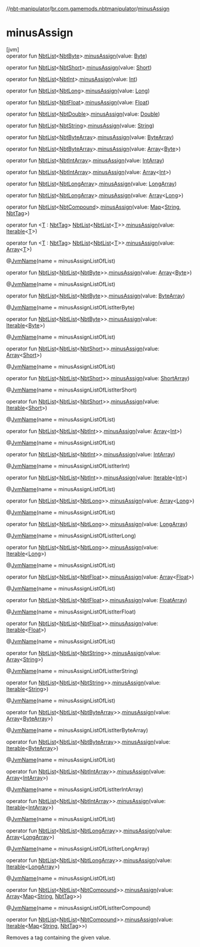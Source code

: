 //[nbt-manipulator](../../index.md)/[br.com.gamemods.nbtmanipulator](index.md)/[minusAssign](minus-assign.md)

# minusAssign

[jvm]\
operator fun [NbtList](-nbt-list/index.md)<[NbtByte](-nbt-byte/index.md)>.[minusAssign](minus-assign.md)(value: [Byte](https://kotlinlang.org/api/latest/jvm/stdlib/kotlin/-byte/index.html))

operator fun [NbtList](-nbt-list/index.md)<[NbtShort](-nbt-short/index.md)>.[minusAssign](minus-assign.md)(value: [Short](https://kotlinlang.org/api/latest/jvm/stdlib/kotlin/-short/index.html))

operator fun [NbtList](-nbt-list/index.md)<[NbtInt](-nbt-int/index.md)>.[minusAssign](minus-assign.md)(value: [Int](https://kotlinlang.org/api/latest/jvm/stdlib/kotlin/-int/index.html))

operator fun [NbtList](-nbt-list/index.md)<[NbtLong](-nbt-long/index.md)>.[minusAssign](minus-assign.md)(value: [Long](https://kotlinlang.org/api/latest/jvm/stdlib/kotlin/-long/index.html))

operator fun [NbtList](-nbt-list/index.md)<[NbtFloat](-nbt-float/index.md)>.[minusAssign](minus-assign.md)(value: [Float](https://kotlinlang.org/api/latest/jvm/stdlib/kotlin/-float/index.html))

operator fun [NbtList](-nbt-list/index.md)<[NbtDouble](-nbt-double/index.md)>.[minusAssign](minus-assign.md)(value: [Double](https://kotlinlang.org/api/latest/jvm/stdlib/kotlin/-double/index.html))

operator fun [NbtList](-nbt-list/index.md)<[NbtString](-nbt-string/index.md)>.[minusAssign](minus-assign.md)(value: [String](https://kotlinlang.org/api/latest/jvm/stdlib/kotlin/-string/index.html))

operator fun [NbtList](-nbt-list/index.md)<[NbtByteArray](-nbt-byte-array/index.md)>.[minusAssign](minus-assign.md)(value: [ByteArray](https://kotlinlang.org/api/latest/jvm/stdlib/kotlin/-byte-array/index.html))

operator fun [NbtList](-nbt-list/index.md)<[NbtByteArray](-nbt-byte-array/index.md)>.[minusAssign](minus-assign.md)(value: [Array](https://kotlinlang.org/api/latest/jvm/stdlib/kotlin/-array/index.html)<[Byte](https://kotlinlang.org/api/latest/jvm/stdlib/kotlin/-byte/index.html)>)

operator fun [NbtList](-nbt-list/index.md)<[NbtIntArray](-nbt-int-array/index.md)>.[minusAssign](minus-assign.md)(value: [IntArray](https://kotlinlang.org/api/latest/jvm/stdlib/kotlin/-int-array/index.html))

operator fun [NbtList](-nbt-list/index.md)<[NbtIntArray](-nbt-int-array/index.md)>.[minusAssign](minus-assign.md)(value: [Array](https://kotlinlang.org/api/latest/jvm/stdlib/kotlin/-array/index.html)<[Int](https://kotlinlang.org/api/latest/jvm/stdlib/kotlin/-int/index.html)>)

operator fun [NbtList](-nbt-list/index.md)<[NbtLongArray](-nbt-long-array/index.md)>.[minusAssign](minus-assign.md)(value: [LongArray](https://kotlinlang.org/api/latest/jvm/stdlib/kotlin/-long-array/index.html))

operator fun [NbtList](-nbt-list/index.md)<[NbtLongArray](-nbt-long-array/index.md)>.[minusAssign](minus-assign.md)(value: [Array](https://kotlinlang.org/api/latest/jvm/stdlib/kotlin/-array/index.html)<[Long](https://kotlinlang.org/api/latest/jvm/stdlib/kotlin/-long/index.html)>)

operator fun [NbtList](-nbt-list/index.md)<[NbtCompound](-nbt-compound/index.md)>.[minusAssign](minus-assign.md)(value: [Map](https://kotlinlang.org/api/latest/jvm/stdlib/kotlin.collections/-map/index.html)<[String](https://kotlinlang.org/api/latest/jvm/stdlib/kotlin/-string/index.html), [NbtTag](-nbt-tag/index.md)>)

operator fun <[T](minus-assign.md) : [NbtTag](-nbt-tag/index.md)> [NbtList](-nbt-list/index.md)<[NbtList](-nbt-list/index.md)<[T](minus-assign.md)>>.[minusAssign](minus-assign.md)(value: [Iterable](https://kotlinlang.org/api/latest/jvm/stdlib/kotlin.collections/-iterable/index.html)<[T](minus-assign.md)>)

operator fun <[T](minus-assign.md) : [NbtTag](-nbt-tag/index.md)> [NbtList](-nbt-list/index.md)<[NbtList](-nbt-list/index.md)<[T](minus-assign.md)>>.[minusAssign](minus-assign.md)(value: [Array](https://kotlinlang.org/api/latest/jvm/stdlib/kotlin/-array/index.html)<[T](minus-assign.md)>)

@[JvmName](https://kotlinlang.org/api/latest/jvm/stdlib/kotlin.jvm/-jvm-name/index.html)(name = minusAssignListOfList)

operator fun [NbtList](-nbt-list/index.md)<[NbtList](-nbt-list/index.md)<[NbtByte](-nbt-byte/index.md)>>.[minusAssign](minus-assign.md)(value: [Array](https://kotlinlang.org/api/latest/jvm/stdlib/kotlin/-array/index.html)<[Byte](https://kotlinlang.org/api/latest/jvm/stdlib/kotlin/-byte/index.html)>)

@[JvmName](https://kotlinlang.org/api/latest/jvm/stdlib/kotlin.jvm/-jvm-name/index.html)(name = minusAssignListOfList)

operator fun [NbtList](-nbt-list/index.md)<[NbtList](-nbt-list/index.md)<[NbtByte](-nbt-byte/index.md)>>.[minusAssign](minus-assign.md)(value: [ByteArray](https://kotlinlang.org/api/latest/jvm/stdlib/kotlin/-byte-array/index.html))

@[JvmName](https://kotlinlang.org/api/latest/jvm/stdlib/kotlin.jvm/-jvm-name/index.html)(name = minusAssignListOfListIterByte)

operator fun [NbtList](-nbt-list/index.md)<[NbtList](-nbt-list/index.md)<[NbtByte](-nbt-byte/index.md)>>.[minusAssign](minus-assign.md)(value: [Iterable](https://kotlinlang.org/api/latest/jvm/stdlib/kotlin.collections/-iterable/index.html)<[Byte](https://kotlinlang.org/api/latest/jvm/stdlib/kotlin/-byte/index.html)>)

@[JvmName](https://kotlinlang.org/api/latest/jvm/stdlib/kotlin.jvm/-jvm-name/index.html)(name = minusAssignListOfList)

operator fun [NbtList](-nbt-list/index.md)<[NbtList](-nbt-list/index.md)<[NbtShort](-nbt-short/index.md)>>.[minusAssign](minus-assign.md)(value: [Array](https://kotlinlang.org/api/latest/jvm/stdlib/kotlin/-array/index.html)<[Short](https://kotlinlang.org/api/latest/jvm/stdlib/kotlin/-short/index.html)>)

@[JvmName](https://kotlinlang.org/api/latest/jvm/stdlib/kotlin.jvm/-jvm-name/index.html)(name = minusAssignListOfList)

operator fun [NbtList](-nbt-list/index.md)<[NbtList](-nbt-list/index.md)<[NbtShort](-nbt-short/index.md)>>.[minusAssign](minus-assign.md)(value: [ShortArray](https://kotlinlang.org/api/latest/jvm/stdlib/kotlin/-short-array/index.html))

@[JvmName](https://kotlinlang.org/api/latest/jvm/stdlib/kotlin.jvm/-jvm-name/index.html)(name = minusAssignListOfListIterShort)

operator fun [NbtList](-nbt-list/index.md)<[NbtList](-nbt-list/index.md)<[NbtShort](-nbt-short/index.md)>>.[minusAssign](minus-assign.md)(value: [Iterable](https://kotlinlang.org/api/latest/jvm/stdlib/kotlin.collections/-iterable/index.html)<[Short](https://kotlinlang.org/api/latest/jvm/stdlib/kotlin/-short/index.html)>)

@[JvmName](https://kotlinlang.org/api/latest/jvm/stdlib/kotlin.jvm/-jvm-name/index.html)(name = minusAssignListOfList)

operator fun [NbtList](-nbt-list/index.md)<[NbtList](-nbt-list/index.md)<[NbtInt](-nbt-int/index.md)>>.[minusAssign](minus-assign.md)(value: [Array](https://kotlinlang.org/api/latest/jvm/stdlib/kotlin/-array/index.html)<[Int](https://kotlinlang.org/api/latest/jvm/stdlib/kotlin/-int/index.html)>)

@[JvmName](https://kotlinlang.org/api/latest/jvm/stdlib/kotlin.jvm/-jvm-name/index.html)(name = minusAssignListOfList)

operator fun [NbtList](-nbt-list/index.md)<[NbtList](-nbt-list/index.md)<[NbtInt](-nbt-int/index.md)>>.[minusAssign](minus-assign.md)(value: [IntArray](https://kotlinlang.org/api/latest/jvm/stdlib/kotlin/-int-array/index.html))

@[JvmName](https://kotlinlang.org/api/latest/jvm/stdlib/kotlin.jvm/-jvm-name/index.html)(name = minusAssignListOfListIterInt)

operator fun [NbtList](-nbt-list/index.md)<[NbtList](-nbt-list/index.md)<[NbtInt](-nbt-int/index.md)>>.[minusAssign](minus-assign.md)(value: [Iterable](https://kotlinlang.org/api/latest/jvm/stdlib/kotlin.collections/-iterable/index.html)<[Int](https://kotlinlang.org/api/latest/jvm/stdlib/kotlin/-int/index.html)>)

@[JvmName](https://kotlinlang.org/api/latest/jvm/stdlib/kotlin.jvm/-jvm-name/index.html)(name = minusAssignListOfList)

operator fun [NbtList](-nbt-list/index.md)<[NbtList](-nbt-list/index.md)<[NbtLong](-nbt-long/index.md)>>.[minusAssign](minus-assign.md)(value: [Array](https://kotlinlang.org/api/latest/jvm/stdlib/kotlin/-array/index.html)<[Long](https://kotlinlang.org/api/latest/jvm/stdlib/kotlin/-long/index.html)>)

@[JvmName](https://kotlinlang.org/api/latest/jvm/stdlib/kotlin.jvm/-jvm-name/index.html)(name = minusAssignListOfList)

operator fun [NbtList](-nbt-list/index.md)<[NbtList](-nbt-list/index.md)<[NbtLong](-nbt-long/index.md)>>.[minusAssign](minus-assign.md)(value: [LongArray](https://kotlinlang.org/api/latest/jvm/stdlib/kotlin/-long-array/index.html))

@[JvmName](https://kotlinlang.org/api/latest/jvm/stdlib/kotlin.jvm/-jvm-name/index.html)(name = minusAssignListOfListIterLong)

operator fun [NbtList](-nbt-list/index.md)<[NbtList](-nbt-list/index.md)<[NbtLong](-nbt-long/index.md)>>.[minusAssign](minus-assign.md)(value: [Iterable](https://kotlinlang.org/api/latest/jvm/stdlib/kotlin.collections/-iterable/index.html)<[Long](https://kotlinlang.org/api/latest/jvm/stdlib/kotlin/-long/index.html)>)

@[JvmName](https://kotlinlang.org/api/latest/jvm/stdlib/kotlin.jvm/-jvm-name/index.html)(name = minusAssignListOfList)

operator fun [NbtList](-nbt-list/index.md)<[NbtList](-nbt-list/index.md)<[NbtFloat](-nbt-float/index.md)>>.[minusAssign](minus-assign.md)(value: [Array](https://kotlinlang.org/api/latest/jvm/stdlib/kotlin/-array/index.html)<[Float](https://kotlinlang.org/api/latest/jvm/stdlib/kotlin/-float/index.html)>)

@[JvmName](https://kotlinlang.org/api/latest/jvm/stdlib/kotlin.jvm/-jvm-name/index.html)(name = minusAssignListOfList)

operator fun [NbtList](-nbt-list/index.md)<[NbtList](-nbt-list/index.md)<[NbtFloat](-nbt-float/index.md)>>.[minusAssign](minus-assign.md)(value: [FloatArray](https://kotlinlang.org/api/latest/jvm/stdlib/kotlin/-float-array/index.html))

@[JvmName](https://kotlinlang.org/api/latest/jvm/stdlib/kotlin.jvm/-jvm-name/index.html)(name = minusAssignListOfListIterFloat)

operator fun [NbtList](-nbt-list/index.md)<[NbtList](-nbt-list/index.md)<[NbtFloat](-nbt-float/index.md)>>.[minusAssign](minus-assign.md)(value: [Iterable](https://kotlinlang.org/api/latest/jvm/stdlib/kotlin.collections/-iterable/index.html)<[Float](https://kotlinlang.org/api/latest/jvm/stdlib/kotlin/-float/index.html)>)

@[JvmName](https://kotlinlang.org/api/latest/jvm/stdlib/kotlin.jvm/-jvm-name/index.html)(name = minusAssignListOfList)

operator fun [NbtList](-nbt-list/index.md)<[NbtList](-nbt-list/index.md)<[NbtString](-nbt-string/index.md)>>.[minusAssign](minus-assign.md)(value: [Array](https://kotlinlang.org/api/latest/jvm/stdlib/kotlin/-array/index.html)<[String](https://kotlinlang.org/api/latest/jvm/stdlib/kotlin/-string/index.html)>)

@[JvmName](https://kotlinlang.org/api/latest/jvm/stdlib/kotlin.jvm/-jvm-name/index.html)(name = minusAssignListOfListIterString)

operator fun [NbtList](-nbt-list/index.md)<[NbtList](-nbt-list/index.md)<[NbtString](-nbt-string/index.md)>>.[minusAssign](minus-assign.md)(value: [Iterable](https://kotlinlang.org/api/latest/jvm/stdlib/kotlin.collections/-iterable/index.html)<[String](https://kotlinlang.org/api/latest/jvm/stdlib/kotlin/-string/index.html)>)

@[JvmName](https://kotlinlang.org/api/latest/jvm/stdlib/kotlin.jvm/-jvm-name/index.html)(name = minusAssignListOfList)

operator fun [NbtList](-nbt-list/index.md)<[NbtList](-nbt-list/index.md)<[NbtByteArray](-nbt-byte-array/index.md)>>.[minusAssign](minus-assign.md)(value: [Array](https://kotlinlang.org/api/latest/jvm/stdlib/kotlin/-array/index.html)<[ByteArray](https://kotlinlang.org/api/latest/jvm/stdlib/kotlin/-byte-array/index.html)>)

@[JvmName](https://kotlinlang.org/api/latest/jvm/stdlib/kotlin.jvm/-jvm-name/index.html)(name = minusAssignListOfListIterByteArray)

operator fun [NbtList](-nbt-list/index.md)<[NbtList](-nbt-list/index.md)<[NbtByteArray](-nbt-byte-array/index.md)>>.[minusAssign](minus-assign.md)(value: [Iterable](https://kotlinlang.org/api/latest/jvm/stdlib/kotlin.collections/-iterable/index.html)<[ByteArray](https://kotlinlang.org/api/latest/jvm/stdlib/kotlin/-byte-array/index.html)>)

@[JvmName](https://kotlinlang.org/api/latest/jvm/stdlib/kotlin.jvm/-jvm-name/index.html)(name = minusAssignListOfList)

operator fun [NbtList](-nbt-list/index.md)<[NbtList](-nbt-list/index.md)<[NbtIntArray](-nbt-int-array/index.md)>>.[minusAssign](minus-assign.md)(value: [Array](https://kotlinlang.org/api/latest/jvm/stdlib/kotlin/-array/index.html)<[IntArray](https://kotlinlang.org/api/latest/jvm/stdlib/kotlin/-int-array/index.html)>)

@[JvmName](https://kotlinlang.org/api/latest/jvm/stdlib/kotlin.jvm/-jvm-name/index.html)(name = minusAssignListOfListIterIntArray)

operator fun [NbtList](-nbt-list/index.md)<[NbtList](-nbt-list/index.md)<[NbtIntArray](-nbt-int-array/index.md)>>.[minusAssign](minus-assign.md)(value: [Iterable](https://kotlinlang.org/api/latest/jvm/stdlib/kotlin.collections/-iterable/index.html)<[IntArray](https://kotlinlang.org/api/latest/jvm/stdlib/kotlin/-int-array/index.html)>)

@[JvmName](https://kotlinlang.org/api/latest/jvm/stdlib/kotlin.jvm/-jvm-name/index.html)(name = minusAssignListOfList)

operator fun [NbtList](-nbt-list/index.md)<[NbtList](-nbt-list/index.md)<[NbtLongArray](-nbt-long-array/index.md)>>.[minusAssign](minus-assign.md)(value: [Array](https://kotlinlang.org/api/latest/jvm/stdlib/kotlin/-array/index.html)<[LongArray](https://kotlinlang.org/api/latest/jvm/stdlib/kotlin/-long-array/index.html)>)

@[JvmName](https://kotlinlang.org/api/latest/jvm/stdlib/kotlin.jvm/-jvm-name/index.html)(name = minusAssignListOfListIterLongArray)

operator fun [NbtList](-nbt-list/index.md)<[NbtList](-nbt-list/index.md)<[NbtLongArray](-nbt-long-array/index.md)>>.[minusAssign](minus-assign.md)(value: [Iterable](https://kotlinlang.org/api/latest/jvm/stdlib/kotlin.collections/-iterable/index.html)<[LongArray](https://kotlinlang.org/api/latest/jvm/stdlib/kotlin/-long-array/index.html)>)

@[JvmName](https://kotlinlang.org/api/latest/jvm/stdlib/kotlin.jvm/-jvm-name/index.html)(name = minusAssignListOfList)

operator fun [NbtList](-nbt-list/index.md)<[NbtList](-nbt-list/index.md)<[NbtCompound](-nbt-compound/index.md)>>.[minusAssign](minus-assign.md)(value: [Array](https://kotlinlang.org/api/latest/jvm/stdlib/kotlin/-array/index.html)<[Map](https://kotlinlang.org/api/latest/jvm/stdlib/kotlin.collections/-map/index.html)<[String](https://kotlinlang.org/api/latest/jvm/stdlib/kotlin/-string/index.html), [NbtTag](-nbt-tag/index.md)>>)

@[JvmName](https://kotlinlang.org/api/latest/jvm/stdlib/kotlin.jvm/-jvm-name/index.html)(name = minusAssignListOfListIterCompound)

operator fun [NbtList](-nbt-list/index.md)<[NbtList](-nbt-list/index.md)<[NbtCompound](-nbt-compound/index.md)>>.[minusAssign](minus-assign.md)(value: [Iterable](https://kotlinlang.org/api/latest/jvm/stdlib/kotlin.collections/-iterable/index.html)<[Map](https://kotlinlang.org/api/latest/jvm/stdlib/kotlin.collections/-map/index.html)<[String](https://kotlinlang.org/api/latest/jvm/stdlib/kotlin/-string/index.html), [NbtTag](-nbt-tag/index.md)>>)

Removes a tag containing the given value.
